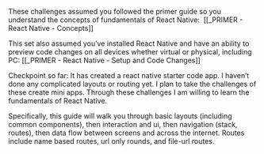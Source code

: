 
These challenges assumed you followed the primer guide so you understand the concepts of fundamentals of React Native: 
[[_PRIMER - React Native - Concepts]]

This set also assumed you’ve installed React Native and have an ability to preview code changes on all devices whether virtual or physical, including PC:
[[_PRIMER - React Native - Setup and Code Changes]]

Checkpoint so far: It has created a react native starter code app. I haven’t done any complicated layouts or routing yet. I plan to take the challenges of these create mini apps. Through these challenges I am willing to learn the fundamentals of React Native.

Specifically, this guide will walk you through basic layouts (including common components), then interaction and ui, then navigation (stack, routes), then data flow between screens and across the internet. Routes include name based routes, url only rounds, and file-url routes.